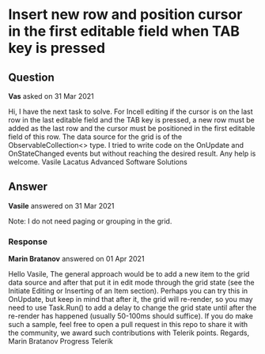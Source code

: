 # Insert new row and position cursor in the first editable field when TAB key is pressed

## Question

**Vas** asked on 31 Mar 2021

Hi, I have the next task to solve. For Incell editing if the cursor is on the last row in the last editable field and the TAB key is pressed, a new row must be added as the last row and the cursor must be positioned in the first editable field of this row. The data source for the grid is of the ObservableCollection<> type. I tried to write code on the OnUpdate and OnStateChanged events but without reaching the desired result. Any help is welcome. Vasile Lacatus Advanced Software Solutions

## Answer

**Vasile** answered on 31 Mar 2021

Note: I do not need paging or grouping in the grid.

### Response

**Marin Bratanov** answered on 01 Apr 2021

Hello Vasile, The general approach would be to add a new item to the grid data source and after that put it in edit mode through the grid state (see the Initiate Editing or Inserting of an Item section). Perhaps you can try this in OnUpdate, but keep in mind that after it, the grid will re-render, so you may need to use Task.Run() to add a delay to change the grid state until after the re-render has happened (usually 50-100ms should suffice). If you do make such a sample, feel free to open a pull request in this repo to share it with the community, we award such contributions with Telerik points. Regards, Marin Bratanov Progress Telerik

